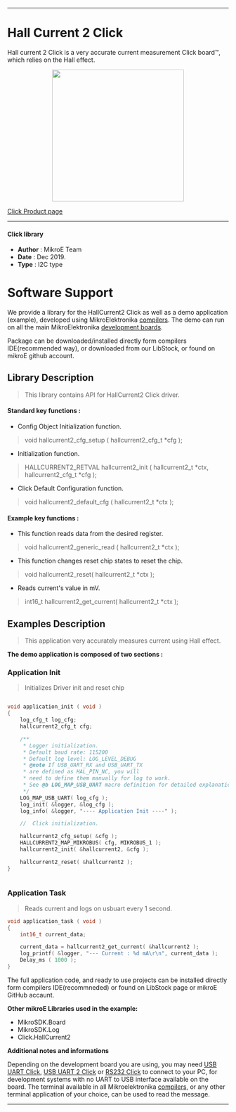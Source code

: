 

---
# Hall Current 2 Click

Hall current 2 Click is a very accurate current measurement Click board™, which relies on the Hall effect.

<p align="center">
  <img src="https://download.mikroe.com/images/click_for_ide/hallcurrent2_click.png" height=300px>
</p>

[Click Product page](https://www.mikroe.com/hall-current-2-click)

---


#### Click library 

- **Author**        : MikroE Team
- **Date**          : Dec 2019.
- **Type**          : I2C type


# Software Support

We provide a library for the HallCurrent2 Click 
as well as a demo application (example), developed using MikroElektronika 
[compilers](https://shop.mikroe.com/compilers). 
The demo can run on all the main MikroElektronika [development boards](https://shop.mikroe.com/development-boards).

Package can be downloaded/installed directly form compilers IDE(recommended way), or downloaded from our LibStock, or found on mikroE github account. 

## Library Description

> This library contains API for HallCurrent2 Click driver.

#### Standard key functions :

- Config Object Initialization function.
> void hallcurrent2_cfg_setup ( hallcurrent2_cfg_t *cfg ); 
 
- Initialization function.
> HALLCURRENT2_RETVAL hallcurrent2_init ( hallcurrent2_t *ctx, hallcurrent2_cfg_t *cfg );

- Click Default Configuration function.
> void hallcurrent2_default_cfg ( hallcurrent2_t *ctx );


#### Example key functions :

- This function reads data from the desired register.
> void hallcurrent2_generic_read ( hallcurrent2_t *ctx );
 
- This function changes reset chip states to reset the chip.
> void hallcurrent2_reset( hallcurrent2_t *ctx );

- Reads current's value in mV.
> int16_t hallcurrent2_get_current( hallcurrent2_t *ctx );

## Examples Description

> This application very accurately measures current using Hall effect.

**The demo application is composed of two sections :**

### Application Init 

> Initializes Driver init and reset chip

```c

void application_init ( void )
{
    log_cfg_t log_cfg;
    hallcurrent2_cfg_t cfg;

    /** 
     * Logger initialization.
     * Default baud rate: 115200
     * Default log level: LOG_LEVEL_DEBUG
     * @note If USB_UART_RX and USB_UART_TX 
     * are defined as HAL_PIN_NC, you will 
     * need to define them manually for log to work. 
     * See @b LOG_MAP_USB_UART macro definition for detailed explanation.
     */
    LOG_MAP_USB_UART( log_cfg );
    log_init( &logger, &log_cfg );
    log_info( &logger, "---- Application Init ----" );

    //  Click initialization.

    hallcurrent2_cfg_setup( &cfg );
    HALLCURRENT2_MAP_MIKROBUS( cfg, MIKROBUS_1 );
    hallcurrent2_init( &hallcurrent2, &cfg );

    hallcurrent2_reset( &hallcurrent2 );
}
  
```

### Application Task

> Reads current and logs on usbuart every 1 second.

```c
void application_task ( void )
{
    int16_t current_data;

    current_data = hallcurrent2_get_current( &hallcurrent2 );
    log_printf( &logger, "--- Current : %d mA\r\n", current_data );
    Delay_ms ( 1000 );
}
```

The full application code, and ready to use projects can be  installed directly form compilers IDE(recommneded) or found on LibStock page or mikroE GitHub accaunt.

**Other mikroE Libraries used in the example:** 

- MikroSDK.Board
- MikroSDK.Log
- Click.HallCurrent2

**Additional notes and informations**

Depending on the development board you are using, you may need 
[USB UART Click](https://shop.mikroe.com/usb-uart-click), 
[USB UART 2 Click](https://shop.mikroe.com/usb-uart-2-click) or 
[RS232 Click](https://shop.mikroe.com/rs232-click) to connect to your PC, for 
development systems with no UART to USB interface available on the board. The 
terminal available in all Mikroelektronika 
[compilers](https://shop.mikroe.com/compilers), or any other terminal application 
of your choice, can be used to read the message.



---
